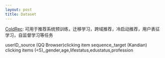 ```yaml
---
layout: post
title: Dataset
---
```

[ColdRec](https://github.com/fajieyuan/sigir2020_peterrec): 
可用于推荐系统预训练，迁移学习，跨域推荐，冷启动推荐，用户表征学习，自监督学习等任务

userID,,source (QQ Browser)clicking item sequence,,target (Kandian) clicking items (<5),,gender,age,lifestatus,edustatus,profession